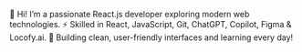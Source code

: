 👋 Hi! I’m a passionate React.js developer exploring modern web technologies.
⚡ Skilled in React, JavaScript, Git, ChatGPT, Copilot, Figma & Locofy.ai.
🚀 Building clean, user-friendly interfaces and learning every day!
